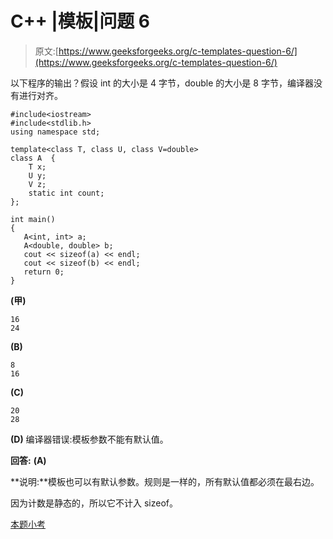 # C++ |模板|问题 6

> 原文:[https://www.geeksforgeeks.org/c-templates-question-6/](https://www.geeksforgeeks.org/c-templates-question-6/)

以下程序的输出？假设 int 的大小是 4 字节，double 的大小是 8 字节，编译器没有进行对齐。

```
#include<iostream>
#include<stdlib.h>
using namespace std;

template<class T, class U, class V=double>
class A  {
    T x;
    U y;
    V z;
    static int count;
};

int main()
{
   A<int, int> a;
   A<double, double> b;
   cout << sizeof(a) << endl;
   cout << sizeof(b) << endl;
   return 0;
}
```

**(甲)**

```
16
24
```

**(B)**

```
8
16
```

**(C)**

```
20
28
```

**(D)** 编译器错误:模板参数不能有默认值。

**回答:** **(A)**

**说明:**模板也可以有默认参数。规则是一样的，所有默认值都必须在最右边。

因为计数是静态的，所以它不计入 sizeof。

[本题小考](https://www.geeksforgeeks.org/quiz-corner-gq/)